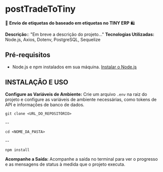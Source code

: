 # postTradeToTiny

🚀 **Envio de etiquetas do baseado em etiquetas no TINY ERP** 🛍️

**Descrição:**: "Em breve a descrição do projeto..."
**Tecnologias Utilizadas:** Node.js, Axios, Dotenv, PostgreSQL, Sequelize

## Pré-requisitos

-   Node.js e npm instalados em sua máquina. [Instalar o Node.js](https://nodejs.org/)

## **INSTALAÇÃO E USO**

**Configure as Variáveis de Ambiente:** Crie um arquivo `.env` na raiz do projeto e configure as variáveis de ambiente necessárias, como tokens de API e informações de banco de dados.

    git clone <URL_DO_REPOSITÓRIO>
   --

    cd <NOME_DA_PASTA> 
--

    npm install

 **Acompanhe a Saída:** Acompanhe a saída no terminal para ver o progresso e as mensagens de status à medida que o projeto executa.
   

